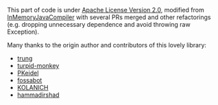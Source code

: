 This part of code is under [Apache License Version 2.0](LICENSE), modified from [InMemoryJavaCompiler](https://github.com/trung/InMemoryJavaCompiler) with several PRs merged and other refactorings (e.g. dropping unnecessary dependence and avoid throwing raw Exception).

Many thanks to the origin author and contributors of this lovely library:
- [trung](https://github.com/trung)
- [turpid-monkey](https://github.com/turpid-monkey)
- [PKeidel](https://github.com/PKeidel)
- [fossabot](https://github.com/fossabot)
- [KOLANICH](https://github.com/KOLANICH)
- [hammadirshad](https://github.com/hammadirshad)
